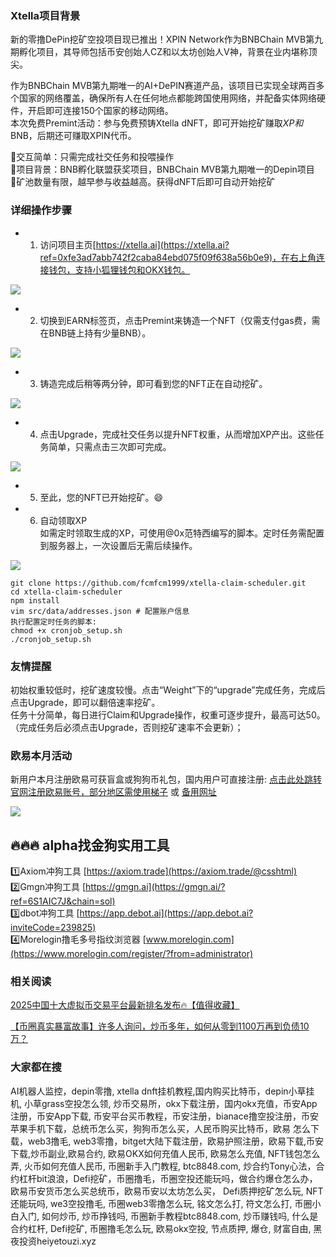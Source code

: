 ### Xtella项目背景  
新的零撸DePin挖矿空投项目现已推出！XPIN Network作为BNBChain MVB第九期孵化项目，其导师包括币安创始人CZ和以太坊创始人V神，背景在业内堪称顶尖。  

作为BNBChain MVB第九期唯一的AI+DePIN赛道产品，该项目已实现全球两百多个国家的网络覆盖，确保所有人在任何地点都能跨国使用网络，并配备实体网络硬件，开启即可连接150个国家的移动网络。  
本次免费Premint活动：参与免费预铸Xtella dNFT，即可开始挖矿赚取$XP和$BNB，后期还可赚取XPIN代币。  

🔸交互简单：只需完成社交任务和投喂操作  
🔸项目背景：BNB孵化联盟获奖项目，BNBChain MVB第九期唯一的Depin项目  
🔸矿池数量有限，越早参与收益越高。获得dNFT后即可自动开始挖矿  

### 详细操作步骤  
- 1. 访问项目主页[https://xtella.ai](https://xtella.ai?ref=0xfe3ad7abb742f2caba84ebd075f09f638a56b0e9)，在右上角连接钱包，支持小狐狸钱包和OKX钱包。  

[![](https://307e939.webp.li/20250425110759795.png)](https://btc8848.com/top-10-exchanges)  

- 2. 切换到EARN标签页，点击Premint来铸造一个NFT（仅需支付gas费，需在BNB链上持有少量BNB）。  

[![](https://307e939.webp.li/20250425111012292.png)](https://btc8848.com/top-10-exchanges)  

- 3. 铸造完成后稍等两分钟，即可看到您的NFT正在自动挖矿。  

[![](https://307e939.webp.li/20250425111156618.png)](https://btc8848.com/top-10-exchanges)  

- 4. 点击Upgrade，完成社交任务以提升NFT权重，从而增加XP产出。这些任务简单，只需点击三次即可完成。  

[![](https://307e939.webp.li/20250425111227224.png)](https://btc8848.com/top-10-exchanges)  

- 5. 至此，您的NFT已开始挖矿。😄  

- 6. 自动领取XP  
如需定时领取生成的XP，可使用@0x范特西编写的脚本。定时任务需配置到服务器上，一次设置后无需后续操作。  

[![](https://307e939.webp.li/20250425111537064.png)](https://btc8848.com/top-10-exchanges)  

```
git clone https://github.com/fcmfcm1999/xtella-claim-scheduler.git
cd xtella-claim-scheduler
npm install
vim src/data/addresses.json # 配置账户信息
执行配置定时任务的脚本:
chmod +x cronjob_setup.sh
./cronjob_setup.sh
```  

### 友情提醒  
初始权重较低时，挖矿速度较慢。点击“Weight”下的“upgrade”完成任务，完成后点击Upgrade，即可以翻倍速率挖矿。  
任务十分简单，每日进行Claim和Upgrade操作，权重可逐步提升，最高可达50。（完成任务后必须点击Upgrade，否则挖矿速率不会更新）；  

### 欧易本月活动  
新用户本月注册欧易可获盲盒或狗狗币礼包，国内用户可直接注册: [点击此处跳转官网注册欧易账号，部分地区需使用梯子](https://www.okx.com/zh-hans/join/74873351) 或 [备用网址](https://www.chouyi.world/zh-hans/join/18639032)  

[![](https://fe095ec.webp.li/top-10-exchanges-001.jpg)](https://www.chouyi.world/zh-hans/join/18639032)  

## 🔥🔥🔥 alpha找金狗实用工具  
1️⃣Axiom冲狗工具 [https://axiom.trade](https://axiom.trade/@csshtml)  
2️⃣Gmgn冲狗工具 [https://gmgn.ai](https://gmgn.ai/?ref=6S1AIC7J&chain=sol)  
3️⃣dbot冲狗工具 [https://app.debot.ai](https://app.debot.ai?inviteCode=239825)  
4️⃣Morelogin撸毛多号指纹浏览器 [www.morelogin.com](https://www.morelogin.com/register/?from=administrator)  

### 相关阅读  
[2025中国十大虚拟币交易平台最新排名发布🔥【值得收藏】](https://btc8848.com/top-10-exchanges/)  

[【币圈真实暴富故事】许多人询问，炒币多年，如何从零到1100万再到负债10万？](https://heiyetouzi.xyz/biquanstory001/)  

### 大家都在搜  
AI机器人监控，depin零撸, xtella dnft挂机教程,国内购买比特币，depin小草挂机, 小草grass空投怎么领, 炒币交易所，okx下载注册，国内okx充值，币安App注册，币安App下载, 币安平台买币教程，币安注册，bianace撸空投注册，币安苹果手机下载，总统币怎么买，狗狗币怎么买，人民币购买比特币，欧易 怎么下载，web3撸毛, web3零撸，bitget大陆下载注册，欧易护照注册，欧易下载,币安下载,炒币副业,欧易合约, 欧易OKX如何充值人民币, 欧易怎么充值, NFT钱包怎么弄, 火币如何充值人民币, 币圈新手入门教程, btc8848.com, 炒合约Tony心法，合约杠杆bit浪浪，Defi挖矿，币圈撸毛，币圈空投还能玩吗，做合约爆仓怎么办，欧易币安货币怎么买总统币，欧易币安以太坊怎么买， Defi质押挖矿怎么玩, NFT还能玩吗, we3空投撸毛, 币圈web3零撸怎么玩, 铭文怎么打, 符文怎么打, 币圈小白入门, 如何炒币, 炒币挣钱吗, 币圈新手教程btc8848.com, 炒币赚钱吗, 什么是合约杠杆, Defi挖矿, 币圈撸毛怎么玩, 欧易okx空投, 节点质押, 爆仓, 财富自由, 黑夜投资heiyetouzi.xyz